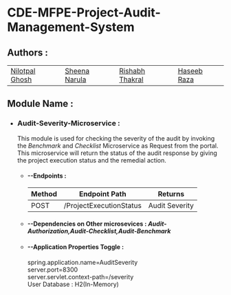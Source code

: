 # CDE-MFPE-Project-Audit-Management-System

## Authors :

<table>
  <tr>
      <td>
        <a href="https://github.com/Nil3110">Nilotpal Ghosh</a>
        </td>
      <td>
        <a href="https://github.com/SheenaNarula">Sheena Narula</a>
        </td>
      <td>
        <a href="https://github.com/rishabhthakral">Rishabh Thakral</a>
        </td>
      <td>
        <a href="https://github.com/haseebraza123">Haseeb Raza</a>
        </td>
    </tr>
</table>

## Module Name :

* ### Audit-Severity-Microservice :
  This module is used for checking the severity of the audit by invoking the *Benchmark* and *Checklist*  Microservice as Request from the portal.
  This microservice will return the status of the audit response by giving the project execution status and the remedial action.

  * #### --Endpoints : 
    <table>
        <thead>
            <th>Method</th>
            <th>Endpoint Path</th>
            <th>Returns</th>
        </thead>
        <tbody>
            <tr>
                <td>POST</td>
                <td>/ProjectExecutionStatus</td>
                <td>Audit Severity</td>
            </tr>
        </tbody>
    </table>

  * #### --Dependencies on Other microsevices : *Audit-Authorization,Audit-Checklist,Audit-Benchmark*

  * #### --Application Properties Toggle :<br/>
      spring.application.name=AuditSeverity<br/>
      server.port=8300<br/>
      server.servlet.context-path=/severity<br/>
      User Database : H2(In-Memory)<br/>
